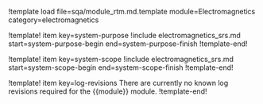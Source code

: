 !template load file=sqa/module_rtm.md.template module=Electromagnetics category=electromagnetics

!template! item key=system-purpose
!include electromagnetics_srs.md start=system-purpose-begin end=system-purpose-finish
!template-end!

!template! item key=system-scope
!include electromagnetics_srs.md start=system-scope-begin end=system-scope-finish
!template-end!

!template! item key=log-revisions
There are currently no known log revisions required for the {{module}} module.
!template-end!
